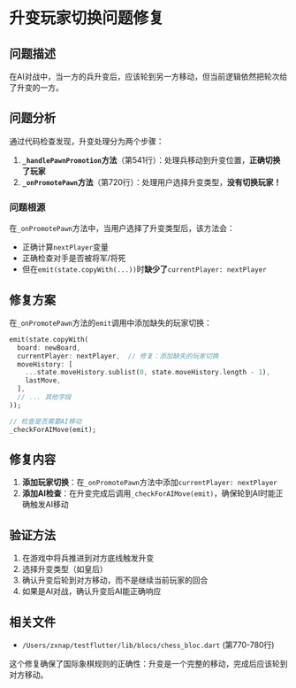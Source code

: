 # 升变玩家切换问题修复

## 问题描述

在AI对战中，当一方的兵升变后，应该轮到另一方移动，但当前逻辑依然把轮次给了升变的一方。

## 问题分析

通过代码检查发现，升变处理分为两个步骤：

1. **`_handlePawnPromotion`方法**（第541行）：处理兵移动到升变位置，**正确切换了玩家**
2. **`_onPromotePawn`方法**（第720行）：处理用户选择升变类型，**没有切换玩家！**

### 问题根源

在`_onPromotePawn`方法中，当用户选择了升变类型后，该方法会：
- 正确计算`nextPlayer`变量
- 正确检查对手是否被将军/将死
- 但在`emit(state.copyWith(...))`时**缺少了**`currentPlayer: nextPlayer`

## 修复方案

在`_onPromotePawn`方法的`emit`调用中添加缺失的玩家切换：

```dart
emit(state.copyWith(
  board: newBoard,
  currentPlayer: nextPlayer,  // 修复：添加缺失的玩家切换
  moveHistory: [
    ...state.moveHistory.sublist(0, state.moveHistory.length - 1),
    lastMove,
  ],
  // ... 其他字段
));

// 检查是否需要AI移动
_checkForAIMove(emit);
```

## 修复内容

1. **添加玩家切换**：在`_onPromotePawn`方法中添加`currentPlayer: nextPlayer`
2. **添加AI检查**：在升变完成后调用`_checkForAIMove(emit)`，确保轮到AI时能正确触发AI移动

## 验证方法

1. 在游戏中将兵推进到对方底线触发升变
2. 选择升变类型（如皇后）
3. 确认升变后轮到对方移动，而不是继续当前玩家的回合
4. 如果是AI对战，确认升变后AI能正确响应

## 相关文件

- `/Users/zxnap/testflutter/lib/blocs/chess_bloc.dart` (第770-780行)

这个修复确保了国际象棋规则的正确性：升变是一个完整的移动，完成后应该轮到对方移动。